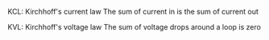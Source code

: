 KCL: Kirchhoff's current law
The sum of current in is the sum of current out

KVL: Kirchhoff's voltage law
The sum of voltage drops around a loop is zero